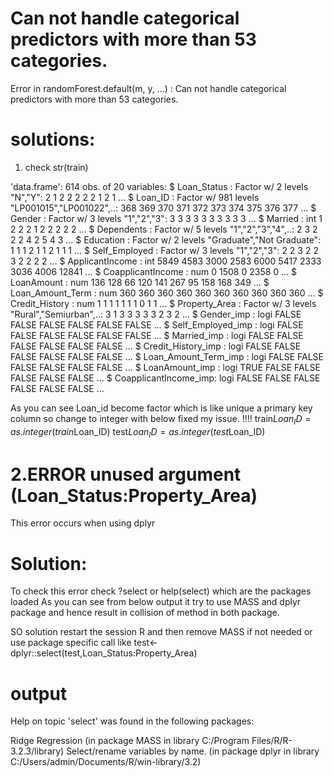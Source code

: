 
Can not handle categorical predictors with more than 53 categories.
==================================================================
Error in randomForest.default(m, y, ...) : 
  Can not handle categorical predictors with more than 53 categories.


solutions:
==========
1) check str(train)

'data.frame':	614 obs. of  20 variables:
 $ Loan_Status          : Factor w/ 2 levels "N","Y": 2 1 2 2 2 2 2 1 2 1 ...
 $ Loan_ID              : Factor w/ 981 levels "LP001015","LP001022",..: 368 369 370 371 372 373 374 375 376 377 ...
 $ Gender               : Factor w/ 3 levels "1","2","3": 3 3 3 3 3 3 3 3 3 3 ...
 $ Married              : int  1 2 2 2 1 2 2 2 2 2 ...
 $ Dependents           : Factor w/ 5 levels "1","2","3","4",..: 2 3 2 2 2 4 2 5 4 3 ...
 $ Education            : Factor w/ 2 levels "Graduate","Not Graduate": 1 1 1 2 1 1 2 1 1 1 ...
 $ Self_Employed        : Factor w/ 3 levels "1","2","3": 2 2 3 2 2 3 2 2 2 2 ...
 $ ApplicantIncome      : int  5849 4583 3000 2583 6000 5417 2333 3036 4006 12841 ...
 $ CoapplicantIncome    : num  0 1508 0 2358 0 ...
 $ LoanAmount           : num  136 128 66 120 141 267 95 158 168 349 ...
 $ Loan_Amount_Term     : num  360 360 360 360 360 360 360 360 360 360 ...
 $ Credit_History       : num  1 1 1 1 1 1 1 0 1 1 ...
 $ Property_Area        : Factor w/ 3 levels "Rural","Semiurban",..: 3 1 3 3 3 3 3 2 3 2 ...
 $ Gender_imp           : logi  FALSE FALSE FALSE FALSE FALSE FALSE ...
 $ Self_Employed_imp    : logi  FALSE FALSE FALSE FALSE FALSE FALSE ...
 $ Married_imp          : logi  FALSE FALSE FALSE FALSE FALSE FALSE ...
 $ Credit_History_imp   : logi  FALSE FALSE FALSE FALSE FALSE FALSE ...
 $ Loan_Amount_Term_imp : logi  FALSE FALSE FALSE FALSE FALSE FALSE ...
 $ LoanAmount_imp       : logi  TRUE FALSE FALSE FALSE FALSE FALSE ...
 $ CoapplicantIncome_imp: logi  FALSE FALSE FALSE FALSE FALSE FALSE ...

As you can see Loan_id become factor which is like unique a primary key column so change to integer 
with below fixed my issue. !!!!
train$Loan_ID= as.integer(train$Loan_ID)
test$Loan_ID= as.integer(test$Loan_ID)


2.ERROR   unused argument (Loan_Status:Property_Area)
=====================================================

This error occurs when using dplyr

Solution:
============
To check this error check ?select or help(select) which are the packages loaded 
As you can see from below output it try to use MASS and dplyr package and hence result
in collision of method in both package.

SO solution restart the session R and then remove MASS if not needed or use package specific
call like test<-dplyr::select(test,Loan_Status:Property_Area)


output
======
Help on topic 'select' was found in the following packages:

Ridge Regression
(in package MASS in library C:/Program Files/R/R-3.2.3/library)
Select/rename variables by name.
(in package dplyr in library C:/Users/admin/Documents/R/win-library/3.2)
